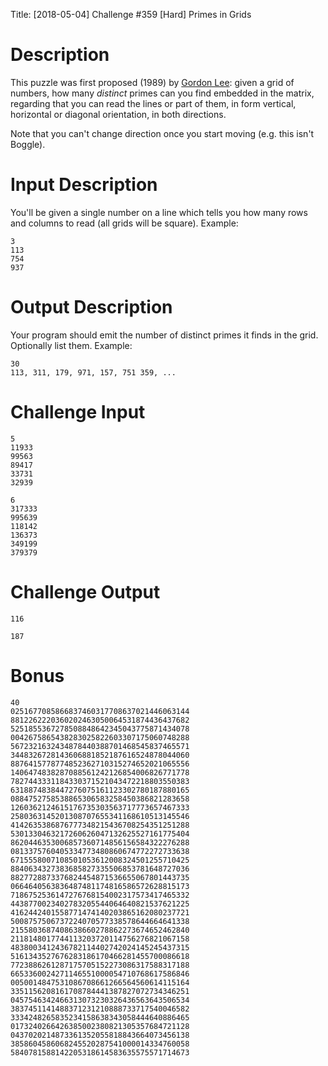 Title: [2018-05-04] Challenge #359 [Hard] Primes in Grids

# Description

This puzzle was first proposed (1989) by [Gordon Lee](http://www.primepuzzles.net/puzzles/puzz_001.htm): given a grid of numbers, how many *distinct* primes can you find embedded in the matrix, regarding that you can read the lines or part of them, in form vertical, horizontal or diagonal orientation, in both directions. 

Note that you can't change direction once you start moving (e.g. this isn't Boggle). 

# Input Description

You'll be given a single number on a line which tells you how many rows and columns to read (all grids will be square). Example:

    3 
    113
    754
    937

# Output Description

Your program should emit the number of distinct primes it finds in the grid. Optionally list them. Example:

    30
    113, 311, 179, 971, 157, 751 359, ...

# Challenge Input

    5 
    11933
    99563
    89417
    33731
    32939
    
    6
    317333
    995639
    118142
    136373
    349199
    379379

# Challenge Output

    116

    187

# Bonus

    40
    0251677085866837460317708637021446063144
    8812262220360202463050064531874436437682
    5251855367278508848642345043775871434078
    0042675865438283025822603307175060748288
    5672321632434878440388701468545837465571
    3448326728143606881852187616524878044060
    8876415778774852362710315274652021065556
    1406474838287088561242126854006826771778
    7827443331184330371521043472218803550383
    6318874838447276075161123302780187880165
    0884752758538865306583258450386821283658
    1260362124615176735303563717773657467333
    2580363145201308707655341168610513145546
    4142635386876777348215436708254351251288
    5301330463217260626047132625527161775404
    8620446353006857360714856156584322276288
    0813375760405334773480860674772272733638
    6715558007108501053612008324501255710425
    8840634327383685827335506853781648727036
    8827728873376824454871536655067801443735
    0664640563836487481174816586572628815173
    7186752536147276768154002317573417465332
    4438770023402783205544064640821537621225
    4162442401558771474140203865162080237721
    5008757506737224070577338578644664641338
    2155803687408638660278862273674652462840
    2118148017744113203720114756276821067158
    4838003412436782114402742024145245437315
    5161343527676283186170466281455700086618
    7723886261287175705152273086317588317188
    6653360024271146551000054710768617586846
    0050014847531086708661266564560614115164
    3351156208161708784441387827072734346251
    0457546342466313073230326436563643506534
    3837451141488371231210888733717540046582
    3334248265835234158638343058444640886465
    0173240266426385002380821305357684721128
    0437020214873361352055818843664073456138
    3858604586068245520287541000014334760058
    5840781588142205318614583635575571714673